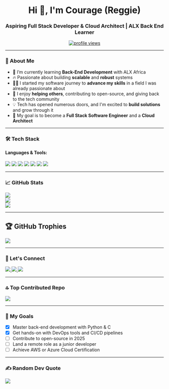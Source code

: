 <h1 align="center">Hi 👋, I'm Courage (Reggie)</h1>
<h3 align="center">Aspiring Full Stack Developer & Cloud Architect | ALX Back End Learner</h3>

<p align="center">
  <a href="https://github.com/yourusername">
    <img src="https://komarev.com/ghpvc/?username=yourusername&label=Profile%20views&color=0e75b6&style=flat" alt="profile views" />
  </a>
</p>

---

### 🌱 About Me

- 🎯 I’m currently learning **Back-End Development** with ALX Africa  
- 🔥 Passionate about building **scalable** and **robust** systems  
- 👨‍💻 I started my software journey to **advance my skills** in a field I was already passionate about  
- 🤝 I enjoy **helping others**, contributing to open-source, and giving back to the tech community  
- 💡 Tech has opened numerous doors, and I'm excited to **build solutions** and grow through it  
- 🚀 My goal is to become a **Full Stack Software Engineer** and a **Cloud Architect**

---

### 🛠️ Tech Stack

#### Languages & Tools:
<p>
  <img src="https://img.shields.io/badge/Python-3670A0?style=for-the-badge&logo=python&logoColor=white" />
  <img src="https://img.shields.io/badge/Bash-4EAA25?style=for-the-badge&logo=gnu-bash&logoColor=white" />
  <img src="https://img.shields.io/badge/C-00599C?style=for-the-badge&logo=c&logoColor=white" />
  <img src="https://img.shields.io/badge/JavaScript-F7DF1E?style=for-the-badge&logo=javascript&logoColor=black" />
  <img src="https://img.shields.io/badge/MySQL-4479A1?style=for-the-badge&logo=mysql&logoColor=white" />
  <img src="https://img.shields.io/badge/Linux-FCC624?style=for-the-badge&logo=linux&logoColor=black" />
  <img src="https://img.shields.io/badge/Git-F05032?style=for-the-badge&logo=git&logoColor=white" />
</p>

---

### 📈 GitHub Stats

![](https://github-readme-stats.vercel.app/api?username=r3ggi33dit&theme=dark&hide_border=true&include_all_commits=true&count_private=true)<br/>
![](https://nirzak-streak-stats.vercel.app/?user=r3ggi33dit&theme=dark&hide_border=true)<br/>
![](https://github-readme-stats.vercel.app/api/top-langs/?username=r3ggi33dit&theme=dark&hide_border=true&include_all_commits=true&count_private=true&layout=compact)

---

## 🏆 GitHub Trophies
![](https://github-profile-trophy.vercel.app/?username=r3ggi33dit&theme=radical&no-frame=false&no-bg=true&margin-w=4)

---

### 💬 Let's Connect

<p>
  <a href="mailto:youremail@example.com">
    <img src="https://img.shields.io/badge/Email-D14836?style=for-the-badge&logo=gmail&logoColor=white" />
  </a>
  <a href="https://www.linkedin.com/in/yourlinkedin/">
    <img src="https://img.shields.io/badge/LinkedIn-0077B5?style=for-the-badge&logo=linkedin&logoColor=white" />
  </a>
  <a href="https://twitter.com/yourhandle">
    <img src="https://img.shields.io/badge/Twitter-1DA1F2?style=for-the-badge&logo=twitter&logoColor=white" />
  </a>
</p>

---

### 🔝 Top Contributed Repo
![](https://github-contributor-stats.vercel.app/api?username=r3ggi33dit&limit=5&theme=dark&combine_all_yearly_contributions=true)

---

### 🎯 My Goals

- [x] Master back-end development with Python & C  
- [x] Get hands-on with DevOps tools and CI/CD pipelines  
- [ ] Contribute to open-source in 2025  
- [ ] Land a remote role as a junior developer  
- [ ] Achieve AWS or Azure Cloud Certification  

---

### ✍️ Random Dev Quote
![](https://quotes-github-readme.vercel.app/api?type=horizontal&theme=radical)
